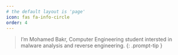 ```yaml
---
# the default layout is 'page'
icon: fas fa-info-circle
order: 4
---
```


> I’m Mohamed Bakr, Computer Engineering student intersted in malware analysis and reverse engineering.
{: .prompt-tip }
